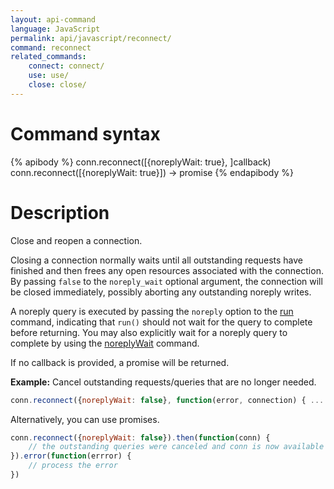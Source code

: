 ```yaml
---
layout: api-command
language: JavaScript
permalink: api/javascript/reconnect/
command: reconnect
related_commands:
    connect: connect/
    use: use/
    close: close/
---
```


# Command syntax #

{% apibody %}
conn.reconnect([{noreplyWait: true}, ]callback)
conn.reconnect([{noreplyWait: true}]) &rarr; promise
{% endapibody %}

# Description #

Close and reopen a connection.

Closing a connection normally waits until all outstanding requests have finished and then frees any open resources associated with the connection. By passing `false` to the `noreply_wait` optional argument, the connection will be closed immediately, possibly aborting any outstanding noreply writes.

A noreply query is executed by passing the `noreply` option to the [run](/api/javascript/run/) command, indicating that `run()` should not wait for the query to complete before returning. You may also explicitly wait for a noreply query to complete by using the [noreplyWait](/api/javascript/noreply_wait) command.

If no callback is provided, a promise will be returned.

__Example:__ Cancel outstanding requests/queries that are no longer needed.

```js
conn.reconnect({noreplyWait: false}, function(error, connection) { ... })
```

Alternatively, you can use promises.

```js
conn.reconnect({noreplyWait: false}).then(function(conn) {
    // the outstanding queries were canceled and conn is now available again
}).error(function(errror) {
    // process the error
})
```
